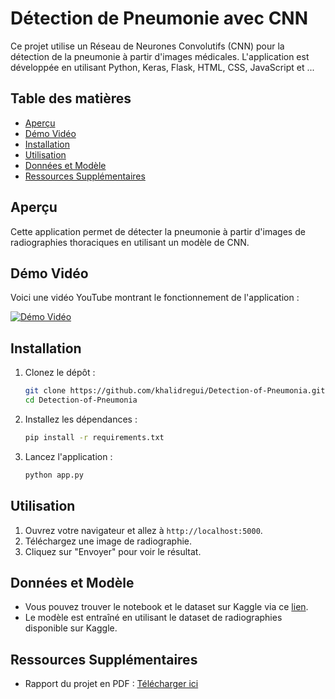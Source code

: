 # Détection de Pneumonie avec CNN

Ce projet utilise un Réseau de Neurones Convolutifs (CNN) pour la détection de la pneumonie à partir d'images médicales. L'application est développée en utilisant Python, Keras, Flask, HTML, CSS, JavaScript et ...

## Table des matières
- [Aperçu](#aperçu)
- [Démo Vidéo](#démo-vidéo)
- [Installation](#installation)
- [Utilisation](#utilisation)
- [Données et Modèle](#données-et-modèle)
- [Ressources Supplémentaires](#ressources-supplémentaires)

## Aperçu
Cette application permet de détecter la pneumonie à partir d'images de radiographies thoraciques en utilisant un modèle de CNN.

## Démo Vidéo
Voici une vidéo YouTube montrant le fonctionnement de l'application :

[![Démo Vidéo](https://img.youtube.com/vi/DpVXIpUGNoE/maxresdefault.jpg)](https://www.youtube.com/watch?v=DpVXIpUGNoE)

## Installation
1. Clonez le dépôt :
    ```sh
    git clone https://github.com/khalidregui/Detection-of-Pneumonia.git
    cd Detection-of-Pneumonia
    ```

2. Installez les dépendances :
    ```sh
    pip install -r requirements.txt
    ```

3. Lancez l'application :
    ```sh
    python app.py
    ```

## Utilisation
1. Ouvrez votre navigateur et allez à `http://localhost:5000`.
2. Téléchargez une image de radiographie.
3. Cliquez sur "Envoyer" pour voir le résultat.

## Données et Modèle
- Vous pouvez trouver le notebook et le dataset sur Kaggle via ce [lien](https://www.kaggle.com/code/khalidregui/r-seaux-de-neurones-convolutifs-pour-le-traitement).
- Le modèle est entraîné en utilisant le dataset de radiographies disponible sur Kaggle.

## Ressources Supplémentaires
- Rapport du projet en PDF : [Télécharger ici](https://www.votre_lien_pdf.com/rapport_projet.pdf)



